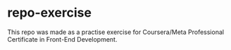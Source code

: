 # repo-exercise

This repo was made as a practise exercise for Coursera/Meta Professional Certificate in Front-End Development.
